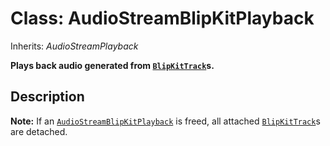 # Class: AudioStreamBlipKitPlayback

Inherits: *AudioStreamPlayback*

**Plays back audio generated from [`BlipKitTrack`](BlipKitTrack.md)s.**

## Description

**Note:** If an [`AudioStreamBlipKitPlayback`](AudioStreamBlipKitPlayback.md) is freed, all attached [`BlipKitTrack`](BlipKitTrack.md)s are detached.

